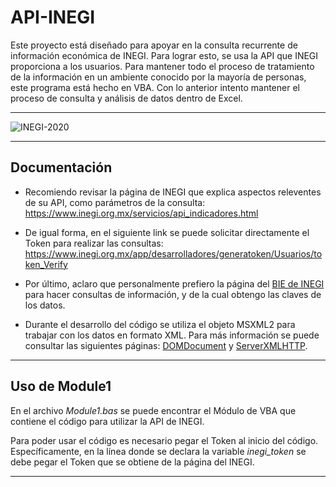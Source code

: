 

# **API-INEGI**

Este proyecto está diseñado para apoyar en la consulta recurrente de información económica de INEGI. Para lograr esto, se usa la API que INEGI proporciona a los usuarios. Para mantener todo el proceso de tratamiento de la información en un ambiente conocido por la mayoría de personas, este programa está hecho en VBA. Con lo anterior intento mantener el proceso de consulta y análisis de datos dentro de Excel.


---

![INEGI-2020](https://github.com/user-attachments/assets/e24fa025-ef66-49a3-8eb0-255a33d63e8e)

---

## **Documentación**
- Recomiendo revisar la página de INEGI que explica aspectos releventes de su API, como parámetros de la consulta: https://www.inegi.org.mx/servicios/api_indicadores.html

- De igual forma, en el siguiente link se puede solicitar directamente el Token para realizar las consultas: https://www.inegi.org.mx/app/desarrolladores/generatoken/Usuarios/token_Verify

- Por último, aclaro que personalmente prefiero la página del [BIE de INEGI](https://www.inegi.org.mx/app/indicadores/default.aspx?tm=0) para hacer consultas de información, y de la cual obtengo las claves de los datos. 

- Durante el desarrollo del código se utiliza el objeto MSXML2 para trabajar con los datos en formato XML. Para más información se puede consultar las siguientes páginas: [DOMDocument](https://learn.microsoft.com/en-us/previous-versions/windows/desktop/ms766564(v=vs.85)) y [ServerXMLHTTP](https://learn.microsoft.com/en-us/previous-versions/windows/desktop/ms762278(v=vs.85)).
  
---


## **Uso de Module1**

En el archivo _Module1.bas_ se puede encontrar el Módulo de VBA que contiene el código para utilizar la API de INEGI. 

Para poder usar el código es necesario pegar el Token al inicio del código. Específicamente, en la línea donde se declara la variable _inegi_token_ se debe pegar el Token que se obtiene de la página del INEGI.

---


